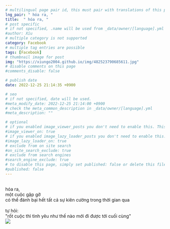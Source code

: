 ```yaml
---
# multilingual page pair id, this must pair with translations of this page. (This name must be unique)
lng_pair: " hóa ra, "
title:  " hóa ra, "
# post specific
# if not specified, .name will be used from _data/owner/[language].yml
#author: Xíu
# multiple category is not supported
category: Facebook
# multiple tag entries are possible
tags: [Facebook]
# thumbnail image for post
img: "https://xiungo2004.github.io/img/482523790685611.jpg"
# disable comments on this page
#comments_disable: false

# publish date
date: 2022-12-25 21:14:35 +0900

# seo
# if not specified, date will be used.
#meta_modify_date: 2022-12-25 21:14:00 +0900
# check the meta_common_description in _data/owner/[language].yml
#meta_description: ""

# optional
# if you enabled image_viewer_posts you don't need to enable this. This is only if image_viewer_posts = false
#image_viewer_on: true
# if you enabled image_lazy_loader_posts you don't need to enable this. This is only if image_lazy_loader_posts = false
#image_lazy_loader_on: true
# exclude from on site search
#on_site_search_exclude: true
# exclude from search engines
#search_engine_exclude: true
# to disable this page, simply set published: false or delete this file
#published: false
---
```

<br>
hóa ra, <br>
một cuộc gặp gỡ<br>
có thể đánh bại hết tất cả sự kiên cường trong thời gian qua<br>
<br>
tự hỏi:<br>
"rốt cuộc thì tình yêu như thế nào mới đi được tới cuối cùng"<br>
<!-- outline-end -->

<img src= "https://xiungo2004.github.io/img/482523790685611.jpg">


